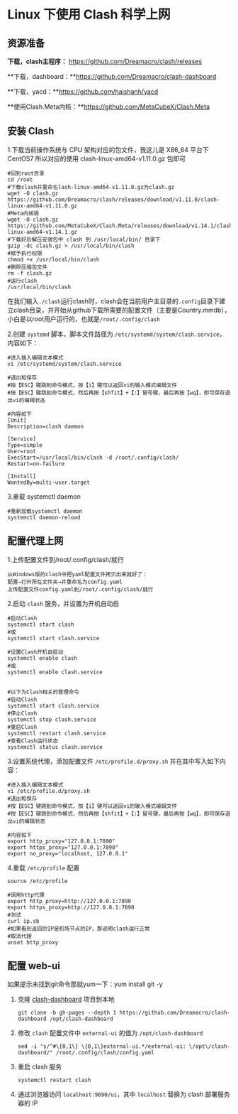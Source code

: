 # Linux 下使用 Clash 科学上网

## 资源准备

**下载，clash主程序：** https://github.com/Dreamacro/clash/releases

**下载，dashboard：**https://github.com/Dreamacro/clash-dashboard

**下载，yacd：**https://github.com/haishanh/yacd

**使用Clash.Meta内核：**https://github.com/MetaCubeX/Clash.Meta

## 安装 Clash

1.下载当前操作系统与 CPU 架构对应的包文件，我这儿是 X86_64 平台下 CentOS7 所以对应的使用 clash-linux-amd64-v1.11.0.gz 包即可

```
#回到root目录
cd /root
#下载clash并重命名lash-linux-amd64-v1.11.0.gz为clash.gz
wget -O clash.gz https://github.com/Dreamacro/clash/releases/download/v1.11.0/clash-linux-amd64-v1.11.0.gz
#Meta内核版
wget -O clash.gz https://github.com/MetaCubeX/Clash.Meta/releases/download/v1.14.1/clash.meta-linux-amd64-v1.14.1.gz
#下载好后解压安装包中 clash 到 /usr/local/bin/ 目录下
gzip -dc clash.gz > /usr/local/bin/clash
#赋予执行权限
chmod +x /usr/local/bin/clash
#删除压缩包文件
rm -f clash.gz
#运行clash
/usr/local/bin/clash
```

在我们输入`./clash`运行clash时，clash会在当前用户主目录的`.config`目录下建立clash目录，并开始从github下载所需要的配置文件（主要是Country.mmdb），小白是以root用户运行的，也就是`/root/.config/clash`

2.创建 `systemd` 脚本，脚本文件路径为 `/etc/systemd/system/clash.service`，内容如下：

```
#进入插入编辑文本模式
vi /etc/systemd/system/clash.service

#退出和保存
#按【ESC】键跳到命令模式，按【i】键可以返回vi的输入模式编辑文件
#按【ESC】键跳到命令模式，然后再按【shfit】+【:】冒号键，最后再按【wq】，即可保存退出vi的编辑状态

#内容如下
[Unit]
Description=clash daemon

[Service]
Type=simple
User=root
ExecStart=/usr/local/bin/clash -d /root/.config/clash/
Restart=on-failure

[Install]
WantedBy=multi-user.target
```

3.重载 systemctl daemon

```
#重新加载systemctl daemon
systemctl daemon-reload
```

## 配置代理上网

1.上传配置文件到/root/.config/clash/就行

```
从Windows版的clash中把yaml配置文件拷贝出来就好了：
配置→打开所在文件夹→并重命名为config.yaml
上传配置文件config.yaml到/root/.config/clash/就行
```

2.启动 `clash` 服务，并设置为开机自动启

```
#启动Clash
systemctl start clash
#或
systemctl start clash.service

#设置Clash开机自启动
systemctl enable clash
#或
systemctl enable clash.service


#以下为Clash相关的管理命令
#启动Clash
systemctl start clash.service
#停止Clash
systemctl stop clash.service
#重启Clash
systemctl restart clash.service
#查看Clash运行状态
systemctl status clash.service
```

3.设置系统代理，添加配置文件 `/etc/profile.d/proxy.sh` 并在其中写入如下内容：

```
#进入插入编辑文本模式
vi /etc/profile.d/proxy.sh
#退出和保存
#按【ESC】键跳到命令模式，按【i】键可以返回vi的输入模式编辑文件
#按【ESC】键跳到命令模式，然后再按【shfit】+【:】冒号键，最后再按【wq】，即可保存退出vi的编辑状态

#内容如下
export http_proxy="127.0.0.1:7890"
export https_proxy="127.0.0.1:7890"
export no_proxy="localhost, 127.0.0.1"
```

4.重载 `/etc/profile` 配置

```
source /etc/profile
```

```
#调用http代理
export http_proxy=http://127.0.0.1:7890
export https_proxy=http://127.0.0.1:7890
#测试
curl ip.sb
#如果看到返回的IP是机场节点的IP，那说明clash运行正常
#取消代理
unset http_proxy
```



## 配置 web-ui

如果提示未找到git命令那就yum一下：yum install git -y

1. 克隆 [clash-dashboard](https://github.com/Dreamacro/clash-dashboard) 项目到本地

   ```
   git clone -b gh-pages --depth 1 https://github.com/Dreamacro/clash-dashboard /opt/clash-dashboard
   ```

2. 修改 `clash` 配置文件中 `external-ui` 的值为 `/opt/clash-dashboard`

   ```
   sed -i "s/^#\{0,1\} \{0,1\}external-ui.*/external-ui: \/opt\/clash-dashboard/" /root/.config/clash/config.yaml
   ```

3. 重启 clash 服务

   ```
   systemctl restart clash
   ```

4. 通过浏览器访问 `localhost:9090/ui`，其中 `localhost` 替换为 clash 部署服务器的 IP
